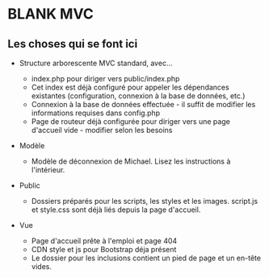 # BLANK MVC


## Les choses qui se font ici

- Structure arborescente MVC standard, avec...
    - index.php pour diriger vers public/index.php
    - Cet index est déjà configuré pour appeler les dépendances existantes (configuration, connexion à la base de données, etc.)
    - Connexion à la base de données effectuée - il suffit de modifier les informations requises dans config.php
    - Page de routeur déjà configurée pour diriger vers une page d'accueil vide - modifier selon les besoins

- Modèle
    - Modèle de déconnexion de Michael. Lisez les instructions à l'intérieur.

- Public
    - Dossiers préparés pour les scripts, les styles et les images. script.js et style.css sont déjà liés depuis la page d'accueil.

- Vue
    - Page d'accueil prête à l'emploi et page 404
    - CDN style et js pour Bootstrap déja présent
    - Le dossier pour les inclusions contient un pied de page et un en-tête vides.